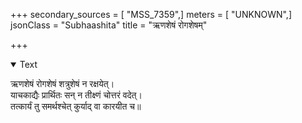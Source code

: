 +++
secondary_sources = [ "MSS_7359",]
meters = [ "UNKNOWN",]
jsonClass = "Subhaashita"
title = "ऋणशेषं रोगशेषम्"

+++

<details open><summary>Text</summary>

ऋणशेषं रोगशेषं शत्रुशेषं न रक्षयेत्।  
याचकाद्यैः प्रार्थितः सन् न तीक्ष्णं चोत्तरं वदेत्।  
तत्कार्यं तु समर्थश्चेत् कुर्याद् वा कारयीत च॥
</details>
